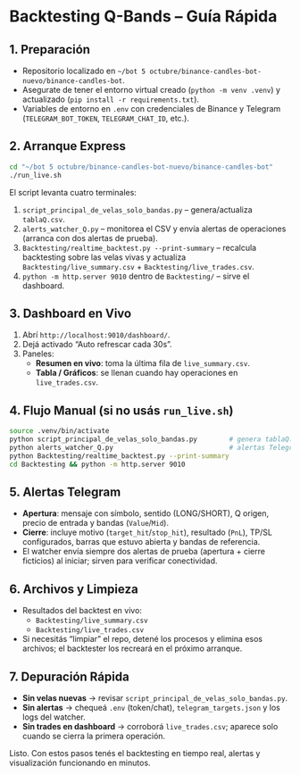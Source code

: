 # Backtesting Q-Bands – Guía Rápida

## 1. Preparación
- Repositorio localizado en `~/bot 5 octubre/binance-candles-bot-nuevo/binance-candles-bot`.
- Asegurate de tener el entorno virtual creado (`python -m venv .venv`) y actualizado (`pip install -r requirements.txt`).
- Variables de entorno en `.env` con credenciales de Binance y Telegram (`TELEGRAM_BOT_TOKEN`, `TELEGRAM_CHAT_ID`, etc.).

## 2. Arranque Express
```bash
cd "~/bot 5 octubre/binance-candles-bot-nuevo/binance-candles-bot"
./run_live.sh
```
El script levanta cuatro terminales:
1. `script_principal_de_velas_solo_bandas.py` – genera/actualiza `tablaQ.csv`.
2. `alerts_watcher_Q.py` – monitorea el CSV y envía alertas de operaciones (arranca con dos alertas de prueba).
3. `Backtesting/realtime_backtest.py --print-summary` – recalcula backtesting sobre las velas vivas y actualiza `Backtesting/live_summary.csv` + `Backtesting/live_trades.csv`.
4. `python -m http.server 9010` dentro de `Backtesting/` – sirve el dashboard.

## 3. Dashboard en Vivo
1. Abrí `http://localhost:9010/dashboard/`.
2. Dejá activado “Auto refrescar cada 30s”.
3. Paneles:
   - **Resumen en vivo**: toma la última fila de `live_summary.csv`.
   - **Tabla / Gráficos**: se llenan cuando hay operaciones en `live_trades.csv`.

## 4. Flujo Manual (si no usás `run_live.sh`)
```bash
source .venv/bin/activate
python script_principal_de_velas_solo_bandas.py        # genera tablaQ.csv
python alerts_watcher_Q.py                             # alertas Telegram (envía pruebas al iniciar)
python Backtesting/realtime_backtest.py --print-summary
cd Backtesting && python -m http.server 9010
```

## 5. Alertas Telegram
- **Apertura**: mensaje con símbolo, sentido (LONG/SHORT), Q origen, precio de entrada y bandas (`Value`/`Mid`).
- **Cierre**: incluye motivo (`target_hit`/`stop_hit`), resultado (`PnL`), TP/SL configurados, barras que estuvo abierta y bandas de referencia.
- El watcher envía siempre dos alertas de prueba (apertura + cierre ficticios) al iniciar; sirven para verificar conectividad.

## 6. Archivos y Limpieza
- Resultados del backtest en vivo:
  - `Backtesting/live_summary.csv`
  - `Backtesting/live_trades.csv`
- Si necesitás “limpiar” el repo, detené los procesos y elimina esos archivos; el backtester los recreará en el próximo arranque.

## 7. Depuración Rápida
- **Sin velas nuevas** → revisar `script_principal_de_velas_solo_bandas.py`.
- **Sin alertas** → chequeá `.env` (token/chat), `telegram_targets.json` y los logs del watcher.
- **Sin trades en dashboard** → corroborá `live_trades.csv`; aparece solo cuando se cierra la primera operación.

Listo. Con estos pasos tenés el backtesting en tiempo real, alertas y visualización funcionando en minutos.

